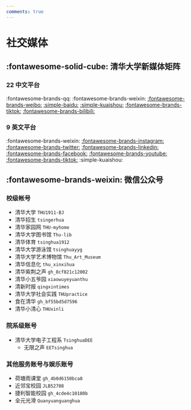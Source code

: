 ```yaml
---
comments: true
---
```


# 社交媒体

## :fontawesome-solid-cube: 清华大学新媒体矩阵

### 22 中文平台

:fontawesome-brands-qq:
:fontawesome-brands-weixin:
[:fontawesome-brands-weibo:](https://weibo.com/u/1676317545)
[:simple-baidu:](https://author.baidu.com/home/1660738317294452)
[:simple-kuaishou:](https://www.kuaishou.com/profile/3xkrcvd64hz7t6s)
[:fontawesome-brands-tiktok:](https://www.douyin.com/user/MS4wLjABAAAADPpMCOWGL4ujoEiYrjYKjDQsbWr8QBeW321UxLW-T5Q)
[:fontawesome-brands-bilibili:](https://space.bilibili.com/349721082)

### 9 英文平台

:fontawesome-brands-weixin:
[:fontawesome-brands-instagram:](https://instagram.com/tsinghua_uni)
[:fontawesome-brands-twitter:](https://twitter.com/Tsinghua_Uni)
[:fontawesome-brands-linkedin:](https://www.linkedin.com/school/tsinghua-university/)
[:fontawesome-brands-facebook:](https://www.facebook.com/Tsinghua)
[:fontawesome-brands-youtube:](https://youtube.com/@TsinghuaUniversity_official)
[:fontawesome-brands-tiktok:](https://www.tiktok.com/@tsinghua_university)
:simple-kuaishou:

## :fontawesome-brands-weixin: 微信公众号

### 校级帐号

- 清华大学 `THU1911-BJ`
- 清华招生 `tsingerhua`
- 清华家园网 `THU-myhome`
- 清华大学图书馆 `Thu-lib`
- 清华体育 `tsinghua1912`
- 清华大学游泳馆 `tsinghuayyg`
- 清华大学艺术博物馆 `Thu_Art_Museum`
- 清华信息化 `thu_xinxihua`
- 清华紫荆之声 `gh_8cf821c12002`
- 清华小五爷园 `xiaowuyeyuanthu`
- 清新时报 `qingxintimes`
- 清华大学社会实践 `THUpractice`
- 食在清华 `gh_bf55bd5d7596`
- 清华小清心 `THUxinli`

### 院系级账号

- 清华大学电子工程系 `TsinghuaDEE`
    - 无限之声 `EETsinghua`

### 其他服务账号与娱乐账号

- 荷塘雨课堂 `gh_4b0d6150bca8`
- 近邻宝校园 `JLB52708`
- 捷利智能校园 `gh_4cde4c10180b`
- 全元光滑 `Quanyuanguanghua`